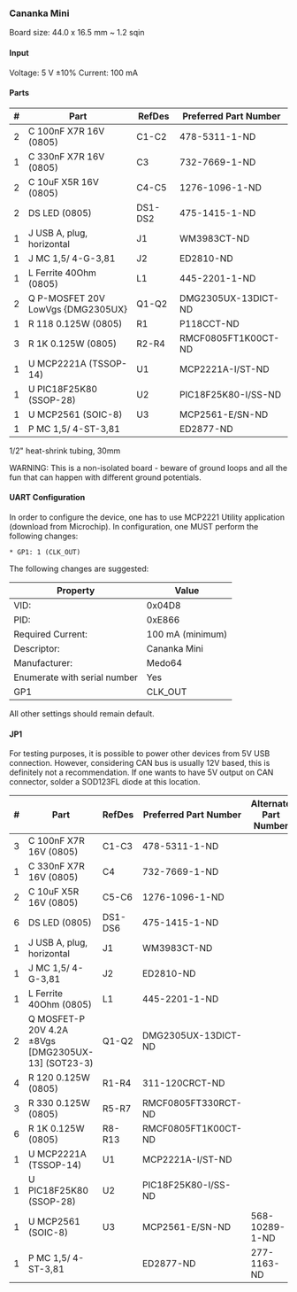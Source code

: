 ### Cananka Mini ###

Board size: 44.0 x 16.5 mm ~ 1.2 sqin


#### Input ####

Voltage: 5 V ±10%
Current: 100 mA


#### Parts ####

|  # | Part                                      | RefDes  | Preferred Part Number      |
|---:|-------------------------------------------|---------|----------------------------|
|  2 | C 100nF X7R 16V (0805)                    | C1-C2   | 478-5311-1-ND              |
|  1 | C 330nF X7R 16V (0805)                    | C3      | 732-7669-1-ND              |
|  2 | C 10uF X5R 16V (0805)                     | C4-C5   | 1276-1096-1-ND             |
|  2 | DS LED (0805)                             | DS1-DS2 | 475-1415-1-ND              |
|  1 | J USB A, plug, horizontal                 | J1      | WM3983CT-ND                |
|  1 | J MC 1,5/ 4-G-3,81                        | J2      | ED2810-ND                  |
|  1 | L Ferrite 40Ohm (0805)                    | L1      | 445-2201-1-ND              |
|  2 | Q P-MOSFET 20V LowVgs {DMG2305UX}         | Q1-Q2   | DMG2305UX-13DICT-ND        |
|  1 | R 118 0.125W (0805)                       | R1      | P118CCT-ND                 |
|  3 | R 1K 0.125W (0805)                        | R2-R4   | RMCF0805FT1K00CT-ND        |
|  1 | U MCP2221A (TSSOP-14)                     | U1      | MCP2221A-I/ST-ND           |
|  1 | U PIC18F25K80 (SSOP-28)                   | U2      | PIC18F25K80-I/SS-ND        |
|  1 | U MCP2561 (SOIC-8)                        | U3      | MCP2561-E/SN-ND            |
|  1 | P MC 1,5/ 4-ST-3,81                       |         | ED2877-ND                  |

1/2" heat-shrink tubing, 30mm

WARNING: This is a non-isolated board - beware of ground loops and all the fun
that can happen with different ground potentials.


#### UART Configuration ####

In order to configure the device, one has to use MCP2221 Utility application
(download from Microchip). In configuration, one MUST perform the following
changes:

    * GP1: 1 (CLK_OUT)

The following changes are suggested:

| Property                     | Value            |
|------------------------------|------------------|
| VID:                         | 0x04D8           |
| PID:                         | 0xE866           |
| Required Current:            | 100 mA (minimum) |
| Descriptor:                  | Cananka Mini     |
| Manufacturer:                | Medo64           |
| Enumerate with serial number | Yes              |
| GP1                          | CLK_OUT          |

All other settings should remain default.


#### JP1 ####

For testing purposes, it is possible to power other devices from 5V USB
connection. However, considering CAN bus is usually 12V based, this is
definitely not a recommendation. If one wants to have 5V output on CAN
connector, solder a SOD123FL diode at this location.


|  # | Part                                               | RefDes  | Preferred Part Number      | Alternate Part Number           |
|---:|----------------------------------------------------|---------|----------------------------|---------------------------------|
|  3 | C 100nF X7R 16V (0805)                             | C1-C3   | 478-5311-1-ND              |                                 |
|  1 | C 330nF X7R 16V (0805)                             | C4      | 732-7669-1-ND              |                                 |
|  2 | C 10uF X5R 16V (0805)                              | C5-C6   | 1276-1096-1-ND             |                                 |
|  6 | DS LED (0805)                                      | DS1-DS6 | 475-1415-1-ND              |                                 |
|  1 | J USB A, plug, horizontal                          | J1      | WM3983CT-ND                |
|  1 | J MC 1,5/ 4-G-3,81                                 | J2      | ED2810-ND                  |
|  1 | L Ferrite 40Ohm (0805)                             | L1      | 445-2201-1-ND              |                                 |
|  2 | Q MOSFET-P 20V 4.2A ±8Vgs [DMG2305UX-13] (SOT23-3) | Q1-Q2   | DMG2305UX-13DICT-ND        |                                 |
|  4 | R 120 0.125W (0805)                                | R1-R4   | 311-120CRCT-ND             |
|  3 | R 330 0.125W (0805)                                | R5-R7   | RMCF0805FT330RCT-ND        |
|  6 | R 1K 0.125W (0805)                                 | R8-R13  | RMCF0805FT1K00CT-ND        |
|  1 | U MCP2221A (TSSOP-14)                              | U1      | MCP2221A-I/ST-ND           |                                 |
|  1 | U PIC18F25K80 (SSOP-28)                            | U2      | PIC18F25K80-I/SS-ND        |                                 |
|  1 | U MCP2561 (SOIC-8)                                 | U3      | MCP2561-E/SN-ND            | 568-10289-1-ND                  |
|  1 | P MC 1,5/ 4-ST-3,81                                |         | ED2877-ND                  | 277-1163-ND                     |
